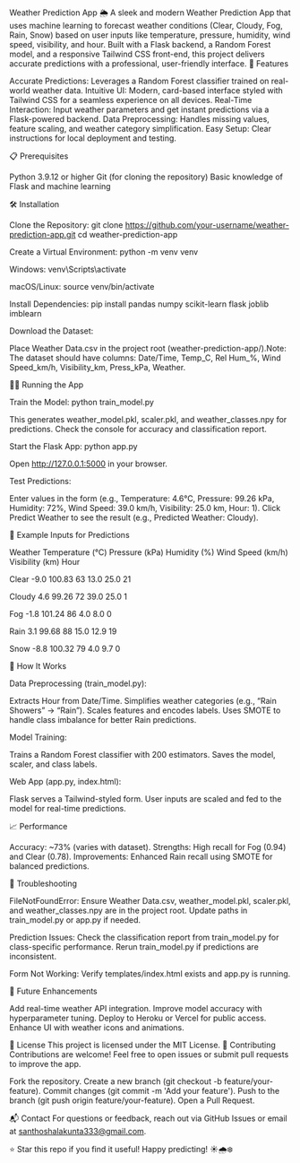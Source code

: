 Weather Prediction App 🌦️
A sleek and modern Weather Prediction App that uses machine learning to forecast weather conditions (Clear, Cloudy, Fog, Rain, Snow) based on user inputs like temperature, pressure, humidity, wind speed, visibility, and hour. Built with a Flask backend, a Random Forest model, and a responsive Tailwind CSS front-end, this project delivers accurate predictions with a professional, user-friendly interface.
🚀 Features

Accurate Predictions: Leverages a Random Forest classifier trained on real-world weather data.
Intuitive UI: Modern, card-based interface styled with Tailwind CSS for a seamless experience on all devices.
Real-Time Interaction: Input weather parameters and get instant predictions via a Flask-powered backend.
Data Preprocessing: Handles missing values, feature scaling, and weather category simplification.
Easy Setup: Clear instructions for local deployment and testing.

📋 Prerequisites

Python 3.9.12 or higher
Git (for cloning the repository)
Basic knowledge of Flask and machine learning

🛠️ Installation

Clone the Repository:
git clone https://github.com/your-username/weather-prediction-app.git
cd weather-prediction-app


Create a Virtual Environment:
python -m venv venv


Windows:
venv\Scripts\activate


macOS/Linux:
source venv/bin/activate




Install Dependencies:
pip install pandas numpy scikit-learn flask joblib imblearn


Download the Dataset:

Place Weather Data.csv in the project root (weather-prediction-app/).Note: The dataset should have columns: Date/Time, Temp_C, Rel Hum_%, Wind Speed_km/h, Visibility_km, Press_kPa, Weather.



🚴‍♂️ Running the App

Train the Model:
python train_model.py


This generates weather_model.pkl, scaler.pkl, and weather_classes.npy for predictions.
Check the console for accuracy and classification report.


Start the Flask App:
python app.py


Open http://127.0.0.1:5000 in your browser.


Test Predictions:

Enter values in the form (e.g., Temperature: 4.6°C, Pressure: 99.26 kPa, Humidity: 72%, Wind Speed: 39.0 km/h, Visibility: 25.0 km, Hour: 1).
Click Predict Weather to see the result (e.g., Predicted Weather: Cloudy).



🎨 Example Inputs for Predictions



Weather
Temperature (°C)
Pressure (kPa)
Humidity (%)
Wind Speed (km/h)
Visibility (km)
Hour



Clear
-9.0
100.83
63
13.0
25.0
21


Cloudy
4.6
99.26
72
39.0
25.0
1


Fog
-1.8
101.24
86
4.0
8.0
0


Rain
3.1
99.68
88
15.0
12.9
19


Snow
-8.8
100.32
79
4.0
9.7
0


🧠 How It Works

Data Preprocessing (train_model.py):

Extracts Hour from Date/Time.
Simplifies weather categories (e.g., “Rain Showers” → “Rain”).
Scales features and encodes labels.
Uses SMOTE to handle class imbalance for better Rain predictions.


Model Training:

Trains a Random Forest classifier with 200 estimators.
Saves the model, scaler, and class labels.


Web App (app.py, index.html):

Flask serves a Tailwind-styled form.
User inputs are scaled and fed to the model for real-time predictions.



📈 Performance

Accuracy: ~73% (varies with dataset).
Strengths: High recall for Fog (0.94) and Clear (0.78).
Improvements: Enhanced Rain recall using SMOTE for balanced predictions.

🐛 Troubleshooting

FileNotFoundError:
Ensure Weather Data.csv, weather_model.pkl, scaler.pkl, and weather_classes.npy are in the project root.
Update paths in train_model.py or app.py if needed.


Prediction Issues:
Check the classification report from train_model.py for class-specific performance.
Rerun train_model.py if predictions are inconsistent.


Form Not Working:
Verify templates/index.html exists and app.py is running.



🌟 Future Enhancements

Add real-time weather API integration.
Improve model accuracy with hyperparameter tuning.
Deploy to Heroku or Vercel for public access.
Enhance UI with weather icons and animations.

📝 License
This project is licensed under the MIT License.
🙌 Contributing
Contributions are welcome! Feel free to open issues or submit pull requests to improve the app.

Fork the repository.
Create a new branch (git checkout -b feature/your-feature).
Commit changes (git commit -m 'Add your feature').
Push to the branch (git push origin feature/your-feature).
Open a Pull Request.

📬 Contact
For questions or feedback, reach out via GitHub Issues or email at santhoshalakunta333@gmail.com.

⭐ Star this repo if you find it useful! Happy predicting! ☀️🌧️❄️
